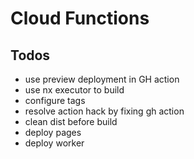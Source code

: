 # Cloud Functions

## Todos

- use preview deployment in GH action
- use nx executor to build
- configure tags
- resolve action hack by fixing gh action
- clean dist before build
- deploy pages
- deploy worker


